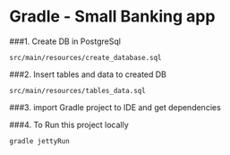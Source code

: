 Gradle - Small Banking app
===============================


###1. Create DB in PostgreSql
```
src/main/resources/create_database.sql
```

###2. Insert tables and data to created DB
```
src/main/resources/tables_data.sql
```

###3. import Gradle project to IDE and get dependencies

###4. To Run this project locally
```
gradle jettyRun
```

